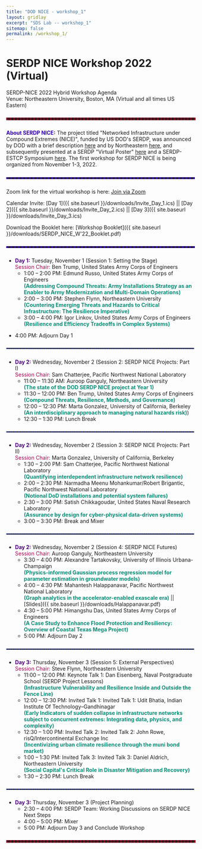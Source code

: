 ```yaml
---
title: "DOD NICE - workshop_1"
layout: gridlay
excerpt: "SDS Lab -- workshop_1"
sitemap: false
permalink: /workshop_1/
---
```

<!-- 
Jump to [US Patents](#us-patents) to see our Patents. -->

# SERDP NICE Workshop 2022 (Virtual)

SERDP-NICE 2022 Hybrid Workshop Agenda\
Venue: Northeastern University, Boston, MA (Virtual and all times US Eastern)

<hr style="border: 3px dashed #800020; width: 100%; margin: auto; margin-top: 5%; margin-bottom: 5%">

<span style="color:#3202b5">**About SERDP NICE:**</span> The project titled "Networked Infrastructure under Compound Extremes (NICE)", funded by US DOD's SERDP, was announced by DOD with a brief description [here](https://serdp-estcp.org/projects/details/4fac77f3-2966-49c4-b3b5-a91593cec6a2) and by Northeastern [here](https://coe.northeastern.edu/news/ganguly-to-lead-3m-serdp-grant-for-networked-infrastructures-under-compound-extremes/), and subsequently presented at a SERDP "Virtual Poster" [here](https://www.youtube.com/watch?v=BRsifIgUdHA) and a SERDP-ESTCP Symposium [here](https://www.youtube.com/watch?v=_I4a2t24_88). The first workshop for SERDP NICE is being organized from November 1-3, 2022.

<hr style="border: 2px dashed #3202b5; width: 100%; margin: auto; margin-top: 5%; margin-bottom: 5%">

Zoom link for the virtual workshop is here: [Join via Zoom](https://northeastern.zoom.us/j/99258846120)

Calendar Invite: [Day 1]({{ site.baseurl }}/downloads/Invite_Day_1.ics) &#124;&#124; [Day 2]({{ site.baseurl }}/downloads/Invite_Day_2.ics) &#124;&#124; [Day 3]({{ site.baseurl }}/downloads/Invite_Day_3.ics)

Download the Booklet here: [Workshop Booklet]({{ site.baseurl }}/downloads/SERDP_NICE_W'22_Booklet.pdf)

<hr style="border: 2px dashed #3202b5; width: 100%; margin: auto; margin-top: 5%; margin-bottom: 5%">

<!-- <hr style="height:4px;border-width:1;color:gray;background-color:gray"> -->

* <span style="color:#4B0082">**Day 1:**</span> Tuesday, November 1 (Session 1: Setting the Stage)\
<span style="color:#b50255">Session Chair:</span> Ben Trump, United States Army Corps of Engineers
  * 1:00 – 2:00 PM: Edmund Russo, United States Army Corps of Engineers\
<span style="color:#0a8f76">**(Addressing Compound Threats: Army Installations Strategy as an Enabler to Army Modernization and Multi-Domain Operations)**</span>
  * 2:00 – 3:00 PM: Stephen Flynn, Northeastern University\
<span style="color:#0a8f76">**(Countering Emerging Threats and Hazards to Critical Infrastructure: The Resilience Imperative)**</span>
  * 3:00 – 4:00 PM: Igor Linkov, United States Army Corps of Engineers \
<span style="color:#0a8f76">**(Resilience and Efficiency Tradeoffs in Complex Systems)**</span>
<!--   * 4:00 – 5:00 PM: Susan Wolters & Rumanda Young, United States Army Corps of Engineers -->
  * 4:00 PM: Adjourn Day 1

<hr style="border: 1px dashed #2137b0; width: 100%; margin: auto; margin-top: 5%; margin-bottom: 5%">

* <span style="color:#4B0082">**Day 2:**</span> Wednesday, November 2 (Session 2: SERDP NICE Projects: Part I)\
<span style="color:#b50255">Session Chair:</span> Sam Chatterjee, Pacific Northwest National Laboratory
  * 11:00 – 11:30 AM: Auroop Ganguly, Northeastern University \
<span style="color:#0a8f76">**(The state of the DOD SERDP NICE project at Year 1)**</span>
  * 11:30 – 12:00 PM: Ben Trump, United States Army Corps of Engineers \
<span style="color:#0a8f76">**(Compound Threats, Resilience, Methods, and Governance)**</span>
  * 12:00 – 12:30 PM: Marta Gonzalez, University of California, Berkeley \
<span style="color:#0a8f76">**(An interdisciplinary  approach to managing natural hazards risk)**</span>)
  * 12:30 – 1:30 PM: Lunch Break


<hr style="border: 1px dashed #2137b0; width: 100%; margin: auto; margin-top: 5%; margin-bottom: 5%">

* <span style="color:#4B0082">**Day 2:**</span> Wednesday, November 2 (Session 3: SERDP NICE Projects: Part II)\
<span style="color:#b50255">Session Chair:</span> Marta Gonzalez, University of California, Berkeley
  * 1:30 – 2:00 PM: Sam Chatterjee, Pacific Northwest National Laboratory \
<span style="color:#0a8f76">**(Quantifying interdependent infrastructure network resilience)**</span>
  * 2:00 – 2:30 PM: Narmadha Meenu Mohankumar/Robert Brigantic, Pacific Northwest National Laboratory \
<span style="color:#0a8f76">**(Notional DoD installations and potential system failures)**</span>
  * 2:30 – 3:00 PM: Satish Chikkagoudar, United States Naval Research Laboratory\
<span style="color:#0a8f76">**(Assurance by design for cyber-physical data-driven systems)**</span>
  * 3:00 – 3:30 PM: Break and Mixer

<hr style="border: 1px dashed #2137b0; width: 100%; margin: auto; margin-top: 5%; margin-bottom: 5%">

* <span style="color:#4B0082">**Day 2:**</span> Wednesday, November 2 (Session 4: SERDP NICE Futures)\
<span style="color:#b50255">Session Chair:</span> Auroop Ganguly, Northeastern University
  * 3:30 – 4:00 PM: Alexandre Tartakovsky, University of Illinois Urbana-Champaign \
<span style="color:#0a8f76">**(Physics-informed Gaussian process regression model for parameter estimation in groundwater models)**</span>
  * 4:00 – 4:30 PM: Mahantesh Halappanavar, Pacific Northwest National Laboratory \
<span style="color:#0a8f76">**(Graph analytics in the accelerator-enabled exascale era)**</span> &#124;&#124; [Slides]({{ site.baseurl }}/downloads/Halappanavar.pdf)
  * 4:30 – 5:00 PM: Himangshu Das, United States Army Corps of Engineers \
<span style="color:#0a8f76">**(A Case Study to Enhance Flood Protection and Resiliency: Overview of Coastal Texas Mega Project)**</span>
  * 5:00 PM: Adjourn Day 2

<hr style="border: 1px dashed #2137b0; width: 100%; margin: auto; margin-top: 5%; margin-bottom: 5%">

* <span style="color:#4B0082">**Day 3:**</span> Thursday, November 3 (Session 5: External Perspectives)\
<span style="color:#b50255">Session Chair:</span> Steve Flynn, Northeastern University
  * 11:00 – 12:00 PM: Keynote Talk 1: Dan Eisenberg, Naval Postgraduate School (SERDP Project Lessons)\
<span style="color:#0a8f76">**(Infrastructure Vulnerability and Resilience Inside and Outside the Fence Line)**</span>
  * 12:00 – 12:30 PM: Invited Talk 1: Invited Talk 1: Udit Bhatia, Indian Institute Of Technology–Gandhinagar \
<span style="color:#0a8f76">**(Early Indicators of sudden collapse in infrastructure networks subject to concurrent  extremes: Integrating data, physics, and complexity)**</span>
  * 12:30 – 1:00 PM: Invited Talk 2: Invited Talk 2: John Rowe, risQ/Intercontinental Exchange Inc\
<span style="color:#0a8f76">**(Incentivizing urban climate resilience through the muni bond market)**</span>
  * 1:00 – 1:30 PM: Invited Talk 3: Invited Talk 3: Daniel Aldrich, Northeastern University \
<span style="color:#0a8f76">**(Social Capital's Critical Role in Disaster Mitigation and Recovery)**</span>
  * 1:30 – 2:30 PM: Lunch Break

<hr style="border: 1px dashed #2137b0; width: 100%; margin: auto; margin-top: 5%; margin-bottom: 5%">

* <span style="color:#4B0082">**Day 3:**</span> Thursday, November 3 (Project Planning)
  * 2:30 – 4:00 PM: SERDP Team: Working Discussions on SERDP NICE Next Steps
  * 4:00 – 5:00 PM: Mixer
  * 5:00 PM: Adjourn Day 3 and Conclude Workshop

<hr style="border: 3px dashed #800020; width: 100%; margin: auto; margin-top: 5%; margin-bottom: 5%">
